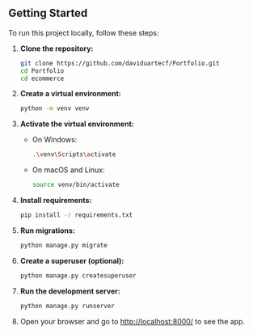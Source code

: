 ## Getting Started

To run this project locally, follow these steps:

1. **Clone the repository:**

    ```bash
    git clone https://github.com/daviduartecf/Portfolio.git
    cd Portfolio
    cd ecommerce
    ```

2. **Create a virtual environment:**

    ```bash
    python -m venv venv
    ```

3. **Activate the virtual environment:**

    - On Windows:

        ```bash
        .\venv\Scripts\activate
        ```

    - On macOS and Linux:

        ```bash
        source venv/bin/activate
        ```
4. **Install requirements:**

    ```bash
    pip install -r requirements.txt
    ```
    
5. **Run migrations:**

    ```bash
    python manage.py migrate
    ```

6. **Create a superuser (optional):**

    ```bash
    python manage.py createsuperuser
    ```

7. **Run the development server:**

    ```bash
    python manage.py runserver
    ```

8. Open your browser and go to [http://localhost:8000/](http://localhost:8000/) to see the app.
